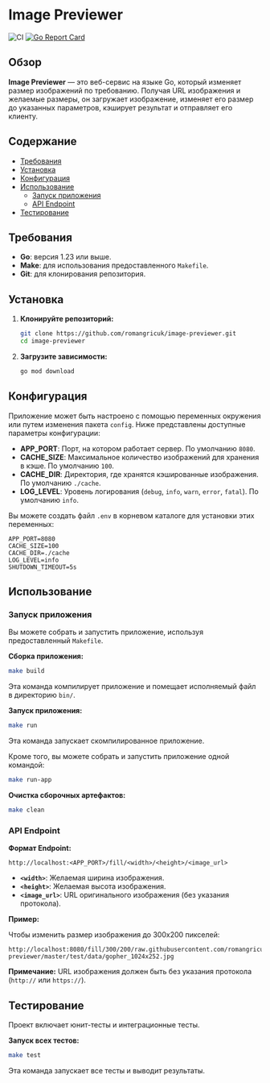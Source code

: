 # Image Previewer

![CI](https://github.com/romangricuk/image-previewer/actions/workflows/ci.yml/badge.svg)
[![Go Report Card](https://goreportcard.com/badge/github.com/romangricuk/image-previewer)](https://goreportcard.com/report/github.com/romangricuk/image-previewer)


## Обзор

**Image Previewer** — это веб-сервис на языке Go, который изменяет размер изображений по требованию.
Получая URL изображения и желаемые размеры, он загружает изображение, изменяет его размер до указанных параметров,
кэширует результат и отправляет его клиенту.

## Содержание

- [Требования](#требования)
- [Установка](#установка)
- [Конфигурация](#конфигурация)
- [Использование](#использование)
    - [Запуск приложения](#запуск-приложения)
    - [API Endpoint](#api-endpoint)
- [Тестирование](#тестирование)

## Требования

- **Go**: версия 1.23 или выше.
- **Make**: для использования предоставленного `Makefile`.
- **Git**: для клонирования репозитория.

## Установка

1. **Клонируйте репозиторий:**

   ```bash
   git clone https://github.com/romangricuk/image-previewer.git
   cd image-previewer
   ```

2. **Загрузите зависимости:**

   ```bash
   go mod download
   ```

## Конфигурация

Приложение может быть настроено с помощью переменных окружения или путем изменения пакета `config`. Ниже представлены
доступные параметры конфигурации:

- **APP_PORT**: Порт, на котором работает сервер. По умолчанию `8080`.
- **CACHE_SIZE**: Максимальное количество изображений для хранения в кэше. По умолчанию `100`.
- **CACHE_DIR**: Директория, где хранятся кэшированные изображения. По умолчанию `./cache`.
- **LOG_LEVEL**: Уровень логирования (`debug`, `info`, `warn`, `error`, `fatal`). По умолчанию `info`.

Вы можете создать файл `.env` в корневом каталоге для установки этих переменных:

```env
APP_PORT=8080
CACHE_SIZE=100
CACHE_DIR=./cache
LOG_LEVEL=info
SHUTDOWN_TIMEOUT=5s
```

## Использование

### Запуск приложения

Вы можете собрать и запустить приложение, используя предоставленный `Makefile`.

**Сборка приложения:**

```bash
make build
```

Эта команда компилирует приложение и помещает исполняемый файл в директорию `bin/`.

**Запуск приложения:**

```bash
make run
```

Эта команда запускает скомпилированное приложение.

Кроме того, вы можете собрать и запустить приложение одной командой:

```bash
make run-app
```

**Очистка сборочных артефактов:**

```bash
make clean
```

### API Endpoint

**Формат Endpoint:**

```
http://localhost:<APP_PORT>/fill/<width>/<height>/<image_url>
```

- **`<width>`**: Желаемая ширина изображения.
- **`<height>`**: Желаемая высота изображения.
- **`<image_url>`**: URL оригинального изображения (без указания протокола).

**Пример:**

Чтобы изменить размер изображения до 300x200 пикселей:

```
http://localhost:8080/fill/300/200/raw.githubusercontent.com/romangricuk/image-previewer/master/test/data/gopher_1024x252.jpg
```

**Примечание:** URL изображения должен быть без указания протокола (`http://` или `https://`).

## Тестирование

Проект включает юнит-тесты и интеграционные тесты.

**Запуск всех тестов:**

```bash
make test
```

Эта команда запускает все тесты и выводит результаты.
